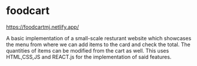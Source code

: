 # foodcart
https://foodcartmj.netlify.app/




A basic implementation of a small-scale resturant website which showcases the menu from where we can add items to the card and check the total.
The quantities of items can be modified from the cart as well.
This uses HTML,CSS,JS and REACT.js for the implementation of said features.
